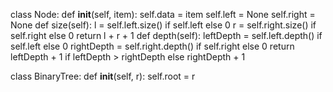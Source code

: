 class Node:
    def __init__(self, item):
        self.data = item
        self.left = None
        self.right = None
    def size(self):
        l = self.left.size() if self.left else 0
        r = self.right.size() if self.right else 0
        return l + r + 1
    def depth(self):
        leftDepth = self.left.depth() if self.left else 0
        rightDepth = self.right.depth() if self.right else 0
        return leftDepth + 1 if leftDepth > rightDepth else rightDepth + 1

class BinaryTree:
    def __init__(self, r):
        self.root = r
